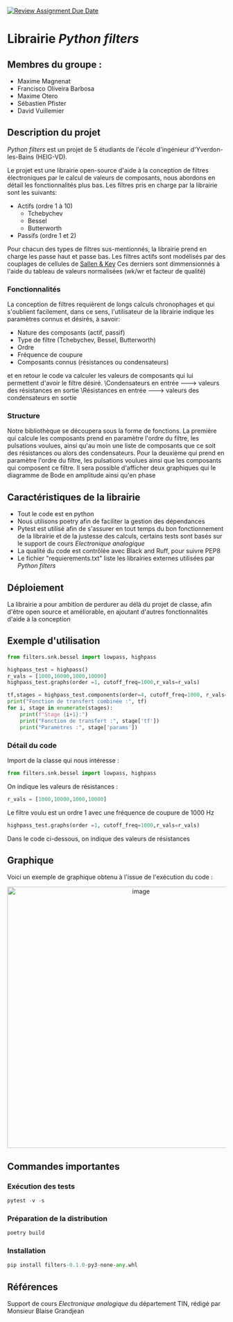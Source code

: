 [![Review Assignment Due Date](https://classroom.github.com/assets/deadline-readme-button-22041afd0340ce965d47ae6ef1cefeee28c7c493a6346c4f15d667ab976d596c.svg)](https://classroom.github.com/a/oOQR1xPR)
# Librairie _Python filters_

## Membres du groupe :
- Maxime Magnenat
- Francisco Oliveira Barbosa
- Maxime Otero
- Sébastien Pfister
- David Vuillemier

## Description du projet 
_Python filters_ est un projet de 5 étudiants de l'école d'ingénieur d'Yverdon-les-Bains (HEIG-VD).

Le projet est une librairie open-source d'aide à la conception de filtres électroniques par le calcul de valeurs de composants, nous abordons en détail les fonctionnalités plus bas.
Les filtres pris en charge par la librairie sont les suivants:
- Actifs (ordre 1 à 10)
  - Tchebychev
  - Bessel
  - Butterworth
- Passifs (ordre 1 et 2)

Pour chacun des types de filtres sus-mentionnés, la librairie prend en charge les passe haut et passe bas.
Les filtres actifs sont modélisés par des couplages de cellules de [Sallen & Key](https://en.wikipedia.org/wiki/Sallen%E2%80%93Key_topology)
Ces derniers sont dimmensionnés à l'aide du tableau de valeurs normalisées (wk/wr et facteur de qualité)

### Fonctionnalités
La conception de filtres requièrent de longs calculs chronophages et qui s'oublient facilement, dans ce sens, l'utilisateur de la librairie indique les paramètres connus et désirés, à savoir:
- Nature des composants (actif, passif)
- Type de filtre (Tchebychev, Bessel, Butterworth)
- Ordre
- Fréquence de coupure
- Composants connus (résistances ou condensateurs)

et en retour le code va calculer les valeurs de composants qui lui permettent d'avoir le filtre désiré.
\Condensateurs en entrée  --->  valeurs des résistances en sortie
\Résistances en entrée    --->  valeurs des condensateurs en sortie

### Structure
Notre bibliothèque se découpera sous la forme de fonctions.
La première qui calcule les composants prend en paramètre l'ordre du filtre, les pulsations voulues, ainsi qu'au moin une liste de composants que ce soit des résistances ou alors des condensateurs.
Pour la deuxième qui prend en paramètre l'ordre du filtre, les pulsations voulues ainsi que les composants qui composent ce filtre.
Il sera possible d'afficher deux graphiques qui le diagramme de Bode en amplitude ainsi qu'en phase

## Caractéristiques de la librairie
- Tout le code est en python
- Nous utilisons poetry afin de faciliter la gestion des dépendances
- Pytest est utilisé afin de s'assurer en tout temps du bon fonctionnement de la librairie et de la justesse des calculs, certains tests sont basés sur le support de cours _Electronique analogique_
- La qualité du code est contrôlée avec Black and Ruff, pour suivre PEP8
- Le fichier "requierements.txt" liste les librairies externes utilisées par _Python filters_


## Déploiement

La librairie a pour ambition de perdurer au délà du projet de classe, afin d'être open source et améliorable, en ajoutant d'autres fonctionnalités d'aide à la conception

## Exemple d'utilisation

```python
from filters.snk.bessel import lowpass, highpass

highpass_test = highpass()
r_vals = [1000,10000,1000,10000]
highpass_test.graphs(order =1, cutoff_freq=1000,r_vals=r_vals)

tf,stages = highpass_test.components(order=4, cutoff_freq=1000, r_vals=r_vals)
print("Fonction de transfert combinée :", tf)
for i, stage in enumerate(stages):
    print(f"Stage {i+1}:")
    print("Fonction de transfert :", stage['tf'])
    print("Paramètres :", stage['params'])
```

### Détail du code

Import de la classe qui nous intéresse :
```python
from filters.snk.bessel import lowpass, highpass
```
On indique les valeurs de résistances :
```python
r_vals = [1000,10000,1000,10000]
```
Le filtre voulu est un ordre 1 avec une fréquence de coupure de 1000 Hz
```python
highpass_test.graphs(order =1, cutoff_freq=1000,r_vals=r_vals)
```
Dans le code ci-dessous, on indique des valeurs de résistances

## Graphique
Voici un exemple de graphique obtenu à l'issue de l'exécution du code :

<p align="center">
  <img width="601" alt="image" src="https://github.com/user-attachments/assets/f150da63-2435-482a-9850-15398067f003" />
</p>


## Commandes importantes

### Exécution des tests

```python
pytest -v -s
```

### Préparation de la distribution

```python
poetry build
```

### Installation

```python
pip install filters-0.1.0-py3-none-any.whl
```

## Références
Support de cours _Electronique analogique_ du département TIN, rédigé par Monsieur Blaise Grandjean
